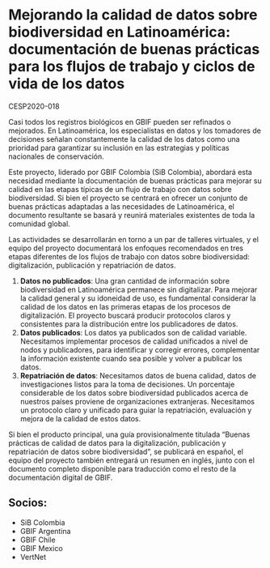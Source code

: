 
# Mejorando la calidad de datos sobre biodiversidad en Latinoamérica: documentación de buenas prácticas para los flujos de trabajo y ciclos de vida de los datos
 CESP2020-018

Casi todos los registros biológicos en GBIF pueden ser refinados o mejorados. En Latinoamérica, los especialistas en datos y los tomadores de decisiones señalan constantemente la calidad de los datos como una prioridad para garantizar su inclusión en las estrategias y políticas nacionales de conservación.

Este proyecto, liderado por GBIF Colombia (SiB Colombia), abordará esta necesidad mediante la documentación de buenas prácticas para mejorar su calidad en las etapas típicas de un flujo de trabajo con datos sobre biodiversidad. Si bien el proyecto se centrará en ofrecer un conjunto de buenas prácticas adaptadas a las necesidades de Latinoamérica, el documento resultante se basará y reunirá materiales existentes de toda la comunidad global.

Las actividades se desarrollarán en torno a un par de talleres virtuales, y el equipo del proyecto documentará los enfoques recomendados en tres etapas diferentes de los flujos de trabajo con datos sobre biodiversidad: digitalización, publicación y repatriación de datos.

1. **Datos no publicados**: Una gran cantidad de información sobre biodiversidad en Latinoamérica permanece sin digitalizar. Para mejorar la calidad general y su idoneidad de uso, es fundamental considerar la calidad de los datos en las primeras etapas de los procesos de digitalización. El proyecto buscará producir protocolos claros y consistentes para la distribución entre los publicadores de datos.
2. **Datos publicados**: Los datos ya publicados son de calidad variable. Necesitamos implementar procesos de calidad unificados a nivel de nodos y publicadores, para identificar y corregir errores, complementar la información existente cuando sea posible y volver a publicar los datos.
3. **Repatriación de datos**: Necesitamos datos de buena calidad, datos de investigaciones listos para la toma de decisiones. Un porcentaje considerable de los datos sobre biodiversidad publicados acerca de nuestros países proviene de organizaciones extranjeras. Necesitamos un protocolo claro y unificado para guiar la repatriación, evaluación y mejora de la calidad de estos datos.

Si bien el producto principal, una guía provisionalmente titulada “Buenas prácticas de calidad de datos para la digitalización, publicación y repatriación de datos sobre biodiversidad”, se publicará en español, el equipo del proyecto también entregará un resumen en inglés, junto con el documento completo disponible para traducción como el resto de la documentación digital de GBIF.


## Socios:
- SiB Colombia
- GBIF Argentina
- GBIF Chile
- GBIF Mexico
- VertNet 

